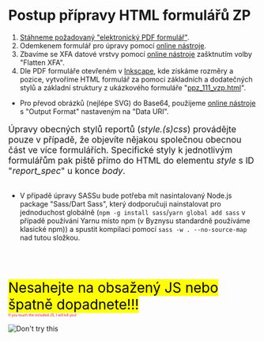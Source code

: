 # Postup přípravy HTML formulářů ZP

1. [Stáhneme požadovaný "elektronický PDF formulář"](https://www.iczgroup.com/zakaznicka-zona/formulare-ke-stazeni/).
1. Odemkenem formulář pro úpravy pomocí [online nástroje](https://smallpdf.com/unlock-pdf).
1. Zbavíme se XFA datové vrstvy pomocí [online nástroje](https://itextpdf.com/demos/flatten-dynamic-xfa-pdf-free-online) zašktnutím volby "Flatten XFA".
1. Dle PDF formuláře otevřeném v [Inkscape](https://apps.microsoft.com/store/detail/inkscape/9PD9BHGLFC7H), kde získáme rozměry a pozice, vytvoříme HTML formulář za pomoci základních a dodatečných stylů a základní struktury z ukázkového formuláře "[ppz_111_vzp.html](ppz_111_vzp.html)".

- Pro převod obrázků (nejlépe SVG) do Base64, použijeme [online nástroje](https://base64.guru/converter/encode/image) s "Output Format" nastaveným na "Data URI".

<p style="font-size:1.25em;margin-bottom:unset">Úpravy obecných stylů reportů (<i>style.(s)css</i>) provádějte pouze v případě, že objevíte nějakou společnou obecnou část ve více formulářích. Specifické styly k jednotlivým formulářům pak piště přímo do HTML do elementu <i>style</i> s ID "<i>report_spec</i>" u konce <i>body</i>.</p>
<br>

- V případě úpravy SASSu bude potřeba mít nasintalovaný Node.js package "Sass/Dart Sass", který dodporučuji nainstalovat pro jednoduchost globálně (`npm -g install sass`/`yarn global add sass` v případě používání Yarnu místo npm (v Byznysu standardně používáme klasické npm)) a spustit kompilaci pomocí `sass -w . --no-source-map` nad tutou složkou.

<br><br>

<p style="font-size:2em;margin-bottom:unset"><mark>Nesahejte na obsažený JS nebo špatně dopadnete!!!</mark></p>
<small style="font-size:0.5em;color:#f00">If you touch the included JS, I will kill you!</small>

![Don't try this](https://i.giphy.com/media/jSDU5qDNYk0DX8fGtM/giphy.webp)
